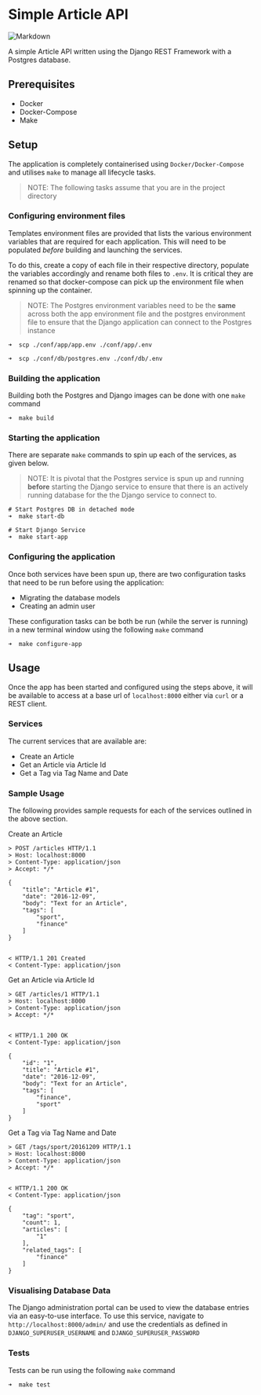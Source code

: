 # Simple Article API

![Markdown](https://img.shields.io/badge/python-v3.8.2-yellow)

A simple Article API written using the Django REST Framework with a Postgres database. 

## Prerequisites
- Docker
- Docker-Compose
- Make

## Setup

The application is completely containerised using `Docker/Docker-Compose` and utilises `make` to manage all lifecycle tasks.

> NOTE: The following tasks assume that you are in the project directory

### Configuring environment files

Templates environment files are provided that lists the various environment variables that are required for each application. This will need to be populated _before_ building and launching the services.

To do this, create a copy of each file in their respective directory, populate the variables accordingly and rename
both files to `.env`. It is critical they are renamed so that docker-compose can pick up the environment file when
spinning up the container. 

> NOTE: The Postgres environment variables need to be the __same__ across both the app environment file and the postgres environment file to ensure that the Django application can connect to the Postgres instance

```
➜  scp ./conf/app/app.env ./conf/app/.env

➜  scp ./conf/db/postgres.env ./conf/db/.env
```

### Building the application 

Building both the Postgres and Django images can be done with one `make` command
```
➜  make build
```

### Starting the application

There are separate `make` commands to spin up each of the services, as given below.
> NOTE: It is pivotal that the Postgres service is spun up and running __before__ starting the Django service to ensure that there is an actively running database for the the Django service to connect to. 
```
# Start Postgres DB in detached mode
➜  make start-db

# Start Django Service
➜  make start-app

```

### Configuring the application

Once both services have been spun up, there are two configuration tasks that need to be run before using the application:

- Migrating the database models
- Creating an admin user

These configuration tasks can be both be run (while the server is running) in a new terminal window using the following `make` command
```
➜  make configure-app
```

## Usage

Once the app has been started and configured using the steps above, it will be available to access at a base url of `localhost:8000` either via `curl` or a REST client.

### Services

The current services that are available are:

- Create an Article
- Get an Article via Article Id
- Get a Tag via Tag Name and Date


### Sample Usage

The following provides sample requests for each of the services outlined in the above section.

Create an Article

```
> POST /articles HTTP/1.1
> Host: localhost:8000
> Content-Type: application/json
> Accept: */*

{
    "title": "Article #1",
	"date": "2016-12-09",
	"body": "Text for an Article",
	"tags": [
		"sport",
		"finance"
	]
}


< HTTP/1.1 201 Created
< Content-Type: application/json

```


Get an Article via Article Id
```
> GET /articles/1 HTTP/1.1
> Host: localhost:8000
> Content-Type: application/json
> Accept: */*


< HTTP/1.1 200 OK
< Content-Type: application/json

{
    "id": "1",
    "title": "Article #1",
    "date": "2016-12-09",
    "body": "Text for an Article",
    "tags": [
        "finance",
        "sport"
    ]
}

```

Get a Tag via Tag Name and Date
```
> GET /tags/sport/20161209 HTTP/1.1
> Host: localhost:8000
> Content-Type: application/json
> Accept: */*


< HTTP/1.1 200 OK
< Content-Type: application/json

{
    "tag": "sport",
    "count": 1,
    "articles": [
        "1"
    ],
    "related_tags": [
        "finance"
    ]
}

```

### Visualising Database Data
The Django administration portal can be used to view the database entries via an easy-to-use interface. To use this service, navigate to `http://localhost:8000/admin/` and use the credentials as defined in `DJANGO_SUPERUSER_USERNAME` and `DJANGO_SUPERUSER_PASSWORD`



### Tests

Tests can be run using the following `make` command
```
➜  make test
```